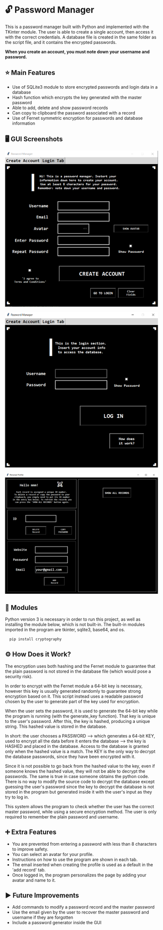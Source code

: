 
# 🔓 Password Manager

This is a password manager built with Python and implemented with the TKinter module. 
The user is able to create a single account, then access it with the correct credentials. 
A database file is created in the same folder as the script file, and it contains the 
encrypted passwords. 

**When you create an account, you must note down your username and password.**
## ⭐ Main Features

- Use of SQLite3 module to store encrypted passwords and login data in a database
- Hash function which encrypts the key generated with the master password
- Able to add, delete and show password records 
- Can copy to clipboard the password associated with a record
- Use of Fernet symmetric encryption for passwords and database information


## 🖥 GUI Screenshots

![create_account_tab](images/create_account_tab.png)

![login_tab](images/login_tab.png)

![personal_profile](images/personal_profile.png)


## 🧱 Modules

Python version 3 is necessary in order to run this project, as well as installing the
module below, which is not built-in. The built-in modules imported in the program are 
tkinter, sqlite3, base64, and os.

```bash
  pip install cryptography
```
    
## ⚙ How Does it Work?

The encryption uses both hashing and the Fernet module to guarantee that the plain password
 is not stored in the database file (which would pose a security risk). 

In order to encrypt with the Fernet module a 64-bit key is necessary, however this key is 
usually generated randomly to guarantee strong encryption based on it. This script instead
uses a readable password chosen by the user to generate part of the key used for encryption.

When the user sets the password, it is used to generate the 64-bit key while the program is
running (with the generate_key function). That key is unique to the user's password. After
this, the key is hashed, producing a unique string. This hashed value is stored in the 
database. 

In short: the user chooses a PASSWORD --> which generates a 64-bit KEY, used to encrypt all
the data before it enters the database --> the key is HASHED and placed in the database. 
Access to the database is granted only when the hashed value is a match. The KEY is the 
only way to decrypt the database passwords, since they have been encrypted with it.

Since it is not possible to go back from the hashed value to the key, even if
someone knows the hashed value, they will not be able to decrypt the passwords. The same
is true in case someone obtains the python code. There is no way to modify the source 
code to decrypt the database except guessing the user's password since the key to decrypt
the database is not stored in the program but generated inside it with the user's 
input as they try to log in.

This system allows the program to check whether the user has the correct master 
password, while using a secure encryption method. The user is only required to remember the
plain password and username.  


## ➕ Extra Features

- You are prevented from entering a password with less than 8 characters to improve safety.
- You can select an avatar for your profile.
- Instructions on how to use the program are shown in each tab.
- The email inserted when creating the profile is used as a default in the 'add record' tab.
- Once logged in, the program personalizes the page by adding your avatar and name to it.


## ▶ Future Improvements

- Add commands to modify a password record and the master password
- Use the email given by the user to recover the master password and username if they are forgotten
- Include a password generator inside the GUI